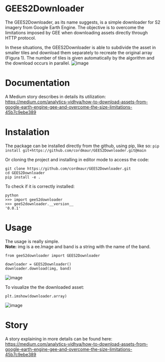 # GEES2Downloader
The GEES2Downloader, as its name suggests, is a simple downloader for S2 imagery from Google Earth Engine. 
The objective is to overcome the limitations imposed by GEE when downloading assets directly through HTTP protocol.

In these situations, the GEES2Downloader is able to subdivide the asset in smaller tiles and download them separately to recreate the original array (Figura 1).
The number of tiles is given automatically by the algorithm and the download occurs in parallel. 
![image](https://user-images.githubusercontent.com/19617404/143089632-a4323a8a-28b9-495e-ac7d-a8d5b89293f1.png)

# Documentation
A Medium story describes in details its utilization:<br>
https://medium.com/analytics-vidhya/how-to-download-assets-from-google-earth-engine-gee-and-overcome-the-size-limitations-45b7c9ebe389

# Instalation
The package can be installed directly from the github, using pip, like so:
`pip install git+https://github.com/cordmaur/GEES2Downloader.git@main`

Or cloning the project and installing in editor mode to access the code:
```
git clone https://github.com/cordmaur/GEES2Downloader.git
cd GEES2Downloader
pip install -e .
```

To check if it is correctly installed:
```
python
>>> import geeS2downloader
>>> geeS2downloader.__version__
'0.0.1'
```

# Usage
The usage is really simple. <br>
<b>Note:</b> img is a ee.Image and band is a string with the name of the band.
```
from geeS2downloader import GEES2Downloader

downloader = GEES2Downloader()
downloader.download(img, band)
```
![image](https://user-images.githubusercontent.com/19617404/143090216-b54e080d-6825-41af-9b60-de642f7aba77.png)


To visualize the the downloaded asset:
```
plt.imshow(downloader.array)
```
![image](https://user-images.githubusercontent.com/19617404/143090510-af656377-3e5a-463f-8391-fbb3e84278e2.png)


# Story
A story explaining in more details can be found here:
https://medium.com/analytics-vidhya/how-to-download-assets-from-google-earth-engine-gee-and-overcome-the-size-limitations-45b7c9ebe389





